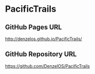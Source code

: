 # PacificTrails

## GitHub Pages URL
http://denzelos.github.io/PacificTrails/

## GitHub Repository URL
https://github.com/DenzelOS/PacificTrails
